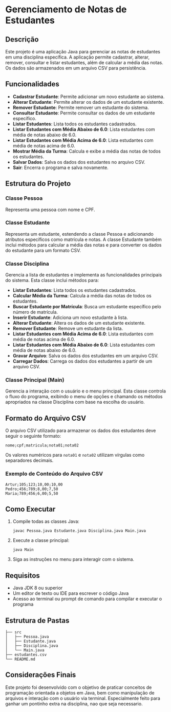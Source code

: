 
# Gerenciamento de Notas de Estudantes

## Descrição
Este projeto é uma aplicação Java para gerenciar as notas de estudantes em uma disciplina específica. A aplicação permite cadastrar, alterar, remover, consultar e listar estudantes, além de calcular a média das notas. Os dados são armazenados em um arquivo CSV para persistência.

## Funcionalidades
- **Cadastrar Estudante**: Permite adicionar um novo estudante ao sistema.
- **Alterar Estudante**: Permite alterar os dados de um estudante existente.
- **Remover Estudante**: Permite remover um estudante do sistema.
- **Consultar Estudante**: Permite consultar os dados de um estudante específico.
- **Listar Estudantes**: Lista todos os estudantes cadastrados.
- **Listar Estudantes com Média Abaixo de 6.0**: Lista estudantes com média de notas abaixo de 6.0.
- **Listar Estudantes com Média Acima de 6.0**: Lista estudantes com média de notas acima de 6.0.
- **Mostrar Média da Turma**: Calcula e exibe a média das notas de todos os estudantes.
- **Salvar Dados**: Salva os dados dos estudantes no arquivo CSV.
- **Sair**: Encerra o programa e salva novamente.

## Estrutura do Projeto

### Classe Pessoa
Representa uma pessoa com nome e CPF.

### Classe Estudante
Representa um estudante, estendendo a classe Pessoa e adicionando atributos específicos como matrícula e notas. A classe Estudante também inclui métodos para calcular a média das notas e para converter os dados do estudante para um formato CSV.

### Classe Disciplina
Gerencia a lista de estudantes e implementa as funcionalidades principais do sistema. Esta classe inclui métodos para:
- **Listar Estudantes**: Lista todos os estudantes cadastrados.
- **Calcular Média da Turma**: Calcula a média das notas de todos os estudantes.
- **Buscar Estudante por Matrícula**: Busca um estudante específico pelo número de matrícula.
- **Inserir Estudante**: Adiciona um novo estudante à lista.
- **Alterar Estudante**: Altera os dados de um estudante existente.
- **Remover Estudante**: Remove um estudante da lista.
- **Listar Estudantes com Média Acima de 6.0**: Lista estudantes com média de notas acima de 6.0.
- **Listar Estudantes com Média Abaixo de 6.0**: Lista estudantes com média de notas abaixo de 6.0.
- **Gravar Arquivo**: Salva os dados dos estudantes em um arquivo CSV.
- **Carregar Dados**: Carrega os dados dos estudantes a partir de um arquivo CSV.

### Classe Principal (Main)
Gerencia a interação com o usuário e o menu principal. Esta classe controla o fluxo do programa, exibindo o menu de opções e chamando os métodos apropriados na classe Disciplina com base na escolha do usuário.

## Formato do Arquivo CSV
O arquivo CSV utilizado para armazenar os dados dos estudantes deve seguir o seguinte formato:
```
nome;cpf;matricula;nota01;nota02
```
Os valores numéricos para `nota01` e `nota02` utilizam vírgulas como separadores decimais.

### Exemplo de Conteúdo do Arquivo CSV
```
Artur;105;123;10,00;10,00
Pedro;456;789;8,00;7,50
Maria;789;456;6,00;5,50
```

## Como Executar
1. Compile todas as classes Java:
   ```
   javac Pessoa.java Estudante.java Disciplina.java Main.java
   ```
2. Execute a classe principal:
   ```
   java Main
   ```
3. Siga as instruções no menu para interagir com o sistema.

## Requisitos
- Java JDK 8 ou superior
- Um editor de texto ou IDE para escrever o código Java
- Acesso ao terminal ou prompt de comando para compilar e executar o programa

## Estrutura de Pastas
```
├── src
│   ├── Pessoa.java
│   ├── Estudante.java
│   ├── Disciplina.java
│   └── Main.java
├── estudantes.csv
└── README.md
```

## Considerações Finais
Este projeto foi desenvolvido com o objetivo de praticar conceitos de programação orientada a objetos em Java, bem como manipulação de arquivos e interação com o usuário via terminal. Especialmente feito para ganhar um pontinho extra na disciplina, nao que seja necessario.
